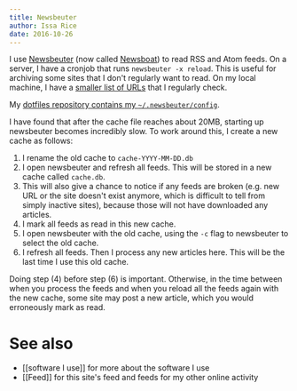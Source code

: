 ```yaml
---
title: Newsbeuter
author: Issa Rice
date: 2016-10-26
---
```


I use [Newsbeuter](https://web.archive.org/web/20161013081017/http://newsbeuter.org/) (now called [Newsboat](https://newsboat.org/)) to read RSS and Atom feeds.
On a server, I have a cronjob that runs `newsbeuter -x reload`.
This is useful for archiving some sites that I don't regularly want to read.
On my local machine, I have a [smaller list of
URLs](https://issarice.com/urls.txt) that I regularly check.

My [dotfiles repository contains my `~/.newsbeuter/config`][config].

I have found that after the cache file reaches about 20MB, starting up newsbeuter becomes incredibly slow. To work around this, I create a new cache as follows:

1. I rename the old cache to `cache-YYYY-MM-DD.db`
2. I open newsbeuter and refresh all feeds. This will be stored in a new cache called `cache.db`.
3. This will also give a chance to notice if any feeds are broken (e.g. new URL or the site doesn't exist anymore, which is difficult to tell from simply inactive sites), because those will not have downloaded any articles.
4. I mark all feeds as read in this new cache.
5. I open newsbeuter with the old cache, using the `-c` flag to newsbeuter to select the old cache.
6. I refresh all feeds. Then I process any new articles here. This will be the last time I use this old cache.

Doing step (4) before step (6) is important. Otherwise, in the time between when you process the feeds and when you reload all the feeds again with the new cache, some site may post a new article, which you would erroneously mark as read.

# See also

* [[software I use]] for more about the software I use
* [[Feed]] for this site's feed and feeds for my other online activity

[config]: https://github.com/riceissa/dotfiles/blob/master/.newsbeuter/config
